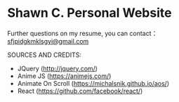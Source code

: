 # Shawn C. Personal Website

Further questions on my resume, you can contact：sfjpidgkmklsgyi@gmail.com

SOURCES AND CREDITS:
 - JQuery (http://jquery.com/)
 - Anime JS (https://animejs.com/)
 - Animate On Scroll (https://michalsnik.github.io/aos/)
 - React (https://github.com/facebook/react/)
